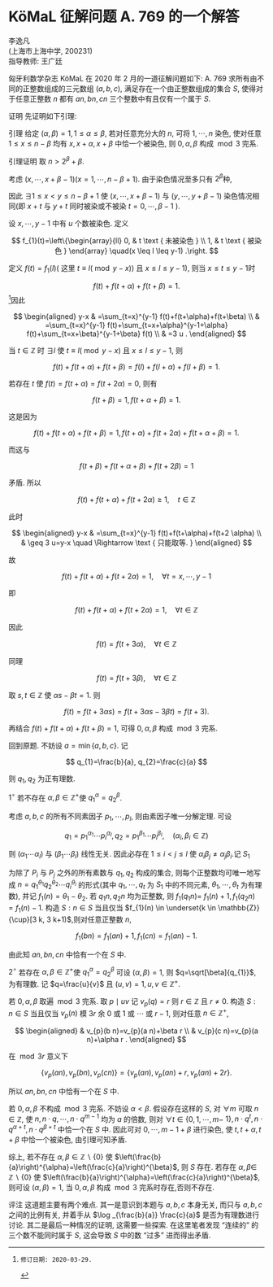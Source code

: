 # $\mathrm{KöMaL}$ 征解问题 A. 769 的一个解答 

李逸凡<br>(上海市上海中学, 200231)<br>指导教师: 王广廷

匈牙利数学杂志 $\mathrm{KöMaL}$ 在 2020 年 2 月的一道征解问题如下:
A. 769 求所有由不同的正整数组成的三元数组 $(a, b, c)$, 满足存在一个由正整数组成的集合 $S$, 使得对于任意正整数 $n$ 都有 $a n, b n, c n$ 三个整数中有且仅有一个属于 $S$.

证明 先证明如下引理:

引理 给定 $(\alpha, \beta)=1,1 \leq \alpha \leq \beta$, 若对任意充分大的 $n$, 可将 $1, \cdots, n$ 染色, 使对任意 $1 \leq x \leq n-\beta$ 均有 $x, x+\alpha, x+\beta$ 中恰一个被染色, 则 $0, \alpha, \beta$ 构成 $\bmod 3$ 完系.

引理证明 取 $n>2^{\beta}+\beta$.

考虑 $(x, \cdots, x+\beta-1)(x=1, \cdots, n-\beta+1)$. 由于染色情况至多只有 $2^{\beta}$种,

因此 $\exists 1 \leq x<y \leq n-\beta+1$ 使 $(x, \cdots, x+\beta-1)$ 与 $(y, \cdots, y+\beta-1)$ 染色情况相同(即 $x+t$ 与 $y+t$ 同时被染或不被染 $t=0, \cdots, \beta-1$ ).

设 $x, \cdots, y-1$ 中有 $u$ 个数被染色. 定义

$$
f_{1}(t)=\left\{\begin{array}{ll}
0, & t \text { 未被染色 } \\
1, & t \text { 被染色 }
\end{array} \quad(x \leq l \leq y-1) .\right.
$$

定义 $f(t)=f_{1}(l)($ 这里 $t \equiv l(\bmod y-x))$ 且 $\left.x \leq l \leq y-1\right)$, 则当 $x \leq t \leq y-1$时

$$
f(t)+f(t+\alpha)+f(t+\beta)=1 .
$$[^0]因此

$$
\begin{aligned}
y-x & =\sum_{t=x}^{y-1} f(t)+f(t+\alpha)+f(t+\beta) \\
& =\sum_{t=x}^{y-1} f(t)+\sum_{t=x+\alpha}^{y-1+\alpha} f(t)+\sum_{t=x+\beta}^{y-1+\beta} f(t) \\
& =3 u .
\end{aligned}
$$

当 $t \in \mathbb{Z}$ 时 $\exists l$ 使 $t \equiv l(\bmod y-x)$ 且 $x \leq l \leq y-1$, 则

$$
f(t)+f(t+\alpha)+f(t+\beta)=f(l)+f(l+\alpha)+f(l+\beta)=1 .
$$

若存在 $t$ 使 $f(t)=f(t+\alpha)=f(t+2 \alpha)=0$, 则有

$$
f(t+\beta)=1, f(t+\alpha+\beta)=1 .
$$

这是因为

$$
f(t)+f(t+\alpha)+f(t+\beta)=1, f(t+\alpha)+f(t+2 \alpha)+f(t+\alpha+\beta)=1 .
$$

而这与

$$
f(t+\beta)+f(t+\alpha+\beta)+f(t+2 \beta)=1
$$

矛盾. 所以

$$
f(t)+f(t+\alpha)+f(t+2 \alpha) \geq 1, \quad t \in \mathbb{Z}
$$

此时

$$
\begin{aligned}
y-x & =\sum_{t=x}^{y-1} f(t)+f(t+\alpha)+f(t+2 \alpha) \\
& \geq 3 u=y-x \quad \Rightarrow \text { 只能取等. }
\end{aligned}
$$

故

$$
f(t)+f(t+\alpha)+f(t+2 \alpha)=1, \quad \forall t=x, \cdots, y-1
$$

即

$$
f(t)+f(t+\alpha)+f(t+2 \alpha)=1, \quad \forall t \in \mathbb{Z}
$$

因此

$$
f(t)=f(t+3 \alpha), \quad \forall t \in \mathbb{Z}
$$

同理

$$
f(t)=f(t+3 \beta), \quad \forall t \in \mathbb{Z}
$$

取 $s, t \in \mathbb{Z}$ 使 $\alpha s-\beta t=1$. 则

$$
f(t)=f(t+3 \alpha s)=f(t+3 \alpha s-3 \beta t)=f(t+3) .
$$

再结合 $f(t)+f(t+\alpha)+f(t+\beta)=1$, 可得 $0, \alpha, \beta$ 构成 $\bmod 3$ 完系.

回到原题. 不妨设 $a=\min \{a, b, c\}$. 记

$$
q_{1}=\frac{b}{a}, q_{2}=\frac{c}{a}
$$

则 $q_{1}, q_{2}$ 为正有理数.

$1^{\circ}$ 若不存在 $\alpha, \beta \in \mathbb{Z}^{+}$使 $q_{1}^{\alpha}=q_{2}^{\beta}$.

考虑 $a, b, c$ 的所有不同素因子 $p_{1}, \cdots, p_{l}$, 则由素因子唯一分解定理. 可设

$$
q_{1}=p_{1}^{\alpha_{1}} \cdots p_{l}^{\alpha_{l}}, q_{2}=p_{1}^{\beta_{1}} \cdots p_{l}^{\beta_{l}}, \quad\left(\alpha_{i}, \beta_{i} \in \mathbb{Z}\right)
$$

则 $\left(\alpha_{1} \cdots \alpha_{l}\right)$ 与 $\left(\beta_{1} \cdots \beta_{l}\right)$ 线性无关. 因此必存在 $1 \leq i<j \leq l$ 使 $\alpha_{i} \beta_{j} \neq \alpha_{j} \beta_{i}$.记 $S_{1}$

为除了 $P_{i}$ 与 $P_{j}$ 之外的所有素数与 $q_{1}, q_{2}$ 构成的集合, 则每个正整数均可唯一地写成 $n=q_{1}^{\theta_{1}} q_{2}^{\theta_{2}} \cdots q_{i}^{\theta_{i}}$ 的形式(其中 $q_{1}, \cdots, q_{t}$ 为 $S_{1}$ 中的不同元素, $\theta_{1}, \cdots, \theta_{t}$ 为有理数), 并记 $f_{1}(n)=\theta_{1}-\theta_{2}$. 若 $q_{1} n, q_{2} n$ 均为正整数, 则 $f_{1}\left(q_{1} n\right)=$ $f_{1}(n)+1, f_{1}\left(q_{2} n\right)=f_{1}(n)-1$. 构造 $S: n \in S$ 当且仅当 $f_{1}(n) \in \underset{k \in \mathbb{Z}}{\cup}[3 k, 3 k+1)$,则对任意正整数 $n$,

$$
f_{1}(b n)=f_{1}(a n)+1, f_{1}(c n)=f_{1}(a n)-1 .
$$

由此知 $a n, b n, c n$ 中恰有一个在 $S$ 中.

$2^{\circ}$ 若存在 $\alpha, \beta \in \mathbb{Z}^{+}$使 $q_{1}^{\alpha}=q_{2}^{\beta}$ 可设 $(\alpha, \beta)=1$, 则 $q=\sqrt[\beta]{q_{1}}$, 为有理数. 记 $q=\frac{u}{v}$ 且 $(u, v)=1, u, v \in \mathbb{Z}^{+}$.

若 $0, \alpha, \beta$ 取遍 $\bmod 3$ 完系. 取 $p \mid u v$ 记 $v_{p}(q)=r$ 则 $r \in \mathbb{Z}$ 且 $r \neq 0$. 构造 $S: n \in S$ 当且仅当 $v_{p}(n)$ 模 $3 r$ 余 0 或 1 或 $\cdots$ 或 $r-1$, 则对任意 $n \in \mathbb{Z}^{+}$,

$$
\begin{aligned}
& v_{p}(b n)=v_{p}(a n)+\beta r \\
& v_{p}(c n)=v_{p}(a n)+\alpha r .
\end{aligned}
$$

在 $\bmod 3 r$ 意义下

$$
\left\{v_{p}(a n), v_{p}(b n), v_{p}(c n)\right\}=\left\{v_{p}(a n), v_{p}(a n)+r, v_{p}(a n)+2 r\right\} .
$$

所以 $a n, b n, c n$ 中恰有一个在 $S$ 中.

若 $0, \alpha, \beta$ 不构成 $\bmod 3$ 完系. 不妨设 $\alpha<\beta$. 假设存在这样的 $S$, 对 $\forall m$ 可取 $n \in \mathbb{Z}$, 使 $n, n \cdot q, \cdots, n \cdot q^{m-1}$ 均为 $a$ 的倍数, 则对 $\forall t \in\{0,1, \cdots, m-$
$1\}, n \cdot q^{t}, n \cdot q^{\alpha+t}, n \cdot q^{\beta+t}$ 中恰一个在 $S$ 中. 因此可对 $0, \cdots, m-1+\beta$ 进行染色, 使 $t, t+\alpha, t+\beta$ 中恰一个被染色, 由引理可知矛盾.

综上, 若不存在 $\alpha, \beta \in \mathbb{Z} \backslash\{0\}$ 使 $\left(\frac{b}{a}\right)^{\alpha}=\left(\frac{c}{a}\right)^{\beta}$, 则 $S$ 存在. 若存在 $\alpha, \beta \in$ $\mathbb{Z} \backslash\{0\}$ 使 $\left(\frac{b}{a}\right)^{\alpha}=\left(\frac{c}{a}\right)^{\beta}$, 则可设 $(\alpha, \beta)=1$, 当 $0, \alpha, \beta$ 构成 $\bmod 3$ 完系时存在,否则不存在.

评注 这道题主要有两个难点. 其一是意识到本题与 $a, b, c$ 本身无关, 而只与 $a, b, c$ 之间的比例有关, 并着手从 $\log _{\frac{b}{a}} \frac{c}{a}$ 是否为有理数进行讨论. 其二是最后一种情况的证明, 这需要一些探索. 在这里笔者发现 “连续的” 的三个数不能同时属于 $S$, 这会导致 $S$ 中的数 “过多” 进而得出矛盾.


[^0]:    修订日期: 2020-03-29.

